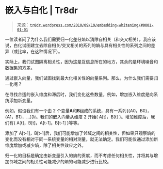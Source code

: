 <!--yml

类别：未分类

日期：2024-05-18 15:31:10

-->

# 嵌入与白化 | Tr8dr

> 来源：[`tr8dr.wordpress.com/2010/09/19/embedding-whitening/#0001-01-01`](https://tr8dr.wordpress.com/2010/09/19/embedding-whitening/#0001-01-01)

一位读者问了为什么我们需要归一化差分熵以消除自相关（和交叉相关）。我应该说，白化试图建立去除自相关/交叉相关的系列的熵与具有相关性的系列之间的差异（或比率，在这种情况下）。

实际上，我们试图隔离相关性，因为这是互信息所在的地方，其余的是环境噪音和数据集的方差。

通过嵌入向量，我们试图找到最大化相关性的向量系列。那么，为什么我们需要归一化呢？

在寻找合适的嵌入维度和滞后时，我们变化这些数量。例如，增加嵌入维度是向系统添加新变量。

例如，假设我们有一个由 2 个变量**A**和**B**组成的系统，具有一系列{{A0，B0}，{A1，B1}，…}对。我们的嵌入向量从维度 2 开始{ A[t]，B[t] }。增加维度后，我们有{ A[t]，B[t]，A[t-1]，B[t-1] }等等。

添加了 A[t-1]，B[t-1]后，我们可能增加了邻域之间的相关性，但如果只观察熵的变化而没有相对于同一系统变量的相对测量，就无法确定。我们可能仅通过添加新维度增加或减少熵，除了相关性效应之外。

归一化的目标是确定由新变量引入的熵的贡献，而不考虑任何相关性，并将其与增加邻域之间的相关性可能减少的熵的可能减少进行比较。

